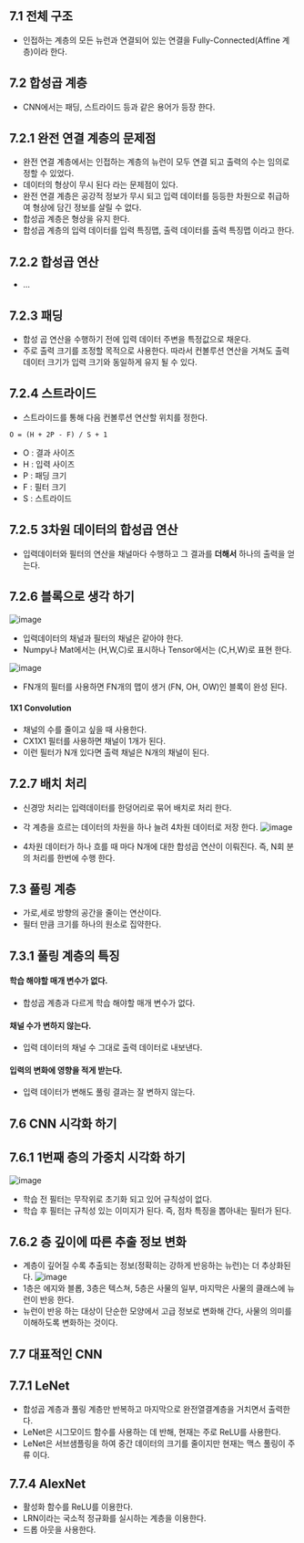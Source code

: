 ## 7.1 전체 구조
- 인접하는 계층의 모든 뉴런과 연결되어 있는 연결을 Fully-Connected(Affine 계층)이라 한다.

## 7.2 합성곱 계층
- CNN에서는 패딩, 스트라이드 등과 같은 용어가 등장 한다.

## 7.2.1 완전 연결 계층의 문제점
- 완전 연결 계층에서는 인접하는 계층의 뉴런이 모두 연결 되고 출력의 수는 임의로 정할 수 있었다.
- 데이터의 형상이 무시 된다 라는 문제점이 있다.
- 완전 연결 계층은 공강적 정보가 무시 되고 입력 데이터를 등등한 차원으로 취급하여 형상에 담긴 정보를 살릴 수 없다.
- 합성곱 계층은 형상을 유지 한다.
- 합성곱 계층의 입력 데이터를 입력 특징맵, 출력 데이터를 출력 특징맵 이라고 한다.

## 7.2.2 합성곱 연산
- ...

## 7.2.3 패딩
- 합성 곱 연산을 수행하기 전에 입력 데이터 주변을 특정값으로 채운다.
- 주로 출력 크기를 조정할 목적으로 사용한다. 따라서 컨볼루션 연산을 거쳐도 출력 데이터 크기가 입력 크기와 동일하게 유지 될 수 있다.

## 7.2.4 스트라이드
- 스트라이드를 통해 다음 컨볼루션 연산할 위치를 정한다.

`O = (H + 2P - F) / S + 1`
- O : 결과 사이즈
- H : 입력 사이즈
- P : 패딩 크기
- F : 필터 크기
- S : 스트라이드

## 7.2.5 3차원 데이터의 합성곱 연산
- 입력데이터와 필터의 연산을 채널마다 수행하고 그 결과를 **더해서** 하나의 출력을 얻는다.

## 7.2.6 블록으로 생각 하기
![image](https://velog.velcdn.com/images%2Fkimkihoon0515%2Fpost%2Fdf23763c-394a-42f9-9dcc-5988e1447496%2Fimage.png)

- 입력데이터의 채널과 필터의 채널은 같아야 한다.
- Numpy나 Mat에서는 (H,W,C)로 표시하나 Tensor에서는 (C,H,W)로 표현 한다.

![image](https://velog.velcdn.com/images%2Fkimkihoon0515%2Fpost%2F7986391a-df12-40d2-b6be-7e8ee5611e4c%2Fimage.png)

- FN개의 필터를 사용하면 FN개의 맵이 생거 (FN, OH, OW)인 블록이 완성 된다.

#### 1X1 Convolution
- 채널의 수를 줄이고 싶을 때 사용한다.
- CX1X1 필터를 사용하면 채널이 1개가 된다.
- 이런 필터가 N개 있다면 출력 채널은 N개의 채널이 된다.


## 7.2.7 배치 처리
- 신경망 처리는 입력데이터를 한덩어리로 묶어 배치로 처리 한다.
- 각 계층을 흐르는 데이터의 차원을 하나 늘려 4차원 데이터로 저장 한다.
![image](https://velog.velcdn.com/images%2Fkimkihoon0515%2Fpost%2F0d98c989-6759-4bfd-adde-356f8821e408%2Fimage.png)

- 4차원 데이터가 하나 흐를 때 마다 N개에 대한 합성곱 연산이 이뤄진다. 즉, N회 분의 처리를 한번에 수행 한다.

## 7.3 풀링 계층
- 가로,세로 방향의 공간을 줄이는 연산이다.
- 필터 만큼 크기를 하나의 원소로 집약한다.

## 7.3.1 풀링 계층의 특징

#### 학습 해야할 매개 변수가 없다.
- 합성곱 계층과 다르게 학습 해야할 매개 변수가 없다. 

#### 채널 수가 변하지 않는다.
- 입력 데이터의 채널 수 그대로 출력 데이터로 내보낸다.

#### 입력의 변화에 영향을 적게 받는다.
- 입력 데이터가 변해도 풀링 결과는 잘 변하지 않는다.

## 7.6 CNN 시각화 하기

## 7.6.1 1번째 층의 가중치 시각화 하기
![image](https://velog.velcdn.com/post-images%2Fdscwinterstudy%2Fb0d98ab0-4199-11ea-bed1-737062fffe57%2Ffig-7-24.png)
- 학습 전 필터는 무작위로 초기화 되고 있어 규칙성이 없다.
- 학습 후 필터는 규칙성 있는 이미지가 된다. 즉, 점차 특징을 뽑아내는 필터가 된다.

## 7.6.2 층 깊이에 따른 추출 정보 변화
- 계층이 깊어질 수록 추출되는 정보(정확히는 강하게 반응하는 뉴런)는 더 추상화된다.
![image](https://velog.velcdn.com/post-images%2Fdscwinterstudy%2Fc9235880-4199-11ea-9479-ad3ff669a3cd%2Ffig-7-26.png)
- 1층은 에지와 블롭, 3층은 텍스쳐, 5층은 사물의 일부, 마지막은 사물의 클래스에 뉴런이 반응 한다.
- 뉴런이 반응 하는 대상이 단순한 모양에서 고급 정보로 변화해 간다, 사물의 의미를 이해하도록 변화하는 것이다.

## 7.7 대표적인 CNN

## 7.7.1 LeNet
- 합성곱 계층과 풀링 계층만 반복하고 마지막으로 완전열결계층을 거치면서 출력한다.
- LeNet은 시그모이드 함수를 사용하는 데 반해, 현재는 주로 ReLU를 사용한다.
- LeNet은 서브샘플링을 하여 중간 데이터의 크기를 줄이지만 현재는 맥스 풀링이 주류 이다.

## 7.7.4 AlexNet
- 활성화 함수를 ReLU를 이용한다.
- LRN이라는 국소적 정규화를 실시하는 계층을 이용한다.
- 드롭 아웃을 사용한다.